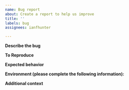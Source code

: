 ```yaml
---
name: Bug report
about: Create a report to help us improve
title: ''
labels: bug
assignees: ianfhunter

---
```


**Describe the bug**
<!-- A clear and concise description of what the bug is. -->

**To Reproduce**
<!--
Roll(s) to reproduce the behavior:
-->

**Expected behavior**
<!--
A clear and concise description of what you expected to happen.
-->

**Environment (please complete the following information):**
<!--
 - OS: [e.g. Ubuntu]
 - Version [e.g. v2.3.2]
 - Language: [e.g. Python, C]
-->

**Additional context**
<!--Add any other context about the problem here.-->
